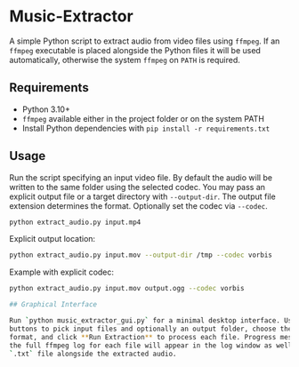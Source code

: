 # Music-Extractor

A simple Python script to extract audio from video files using `ffmpeg`.
If an `ffmpeg` executable is placed alongside the Python files it will be used
automatically, otherwise the system `ffmpeg` on `PATH` is required.

## Requirements
- Python 3.10+
- `ffmpeg` available either in the project folder or on the system PATH
- Install Python dependencies with `pip install -r requirements.txt`

## Usage
Run the script specifying an input video file. By default the audio will be
written to the same folder using the selected codec. You may pass an explicit
output file or a target directory with `--output-dir`. The output file
extension determines the format. Optionally set the codec via `--codec`.

```bash
python extract_audio.py input.mp4
```

Explicit output location:

```bash
python extract_audio.py input.mov --output-dir /tmp --codec vorbis
```

Example with explicit codec:
```bash
python extract_audio.py input.mov output.ogg --codec vorbis

## Graphical Interface

Run `python music_extractor_gui.py` for a minimal desktop interface. Use the
buttons to pick input files and optionally an output folder, choose the output
format, and click **Run Extraction** to process each file. Progress messages and
the full ffmpeg log for each file will appear in the log window as well as in a
`.txt` file alongside the extracted audio.
